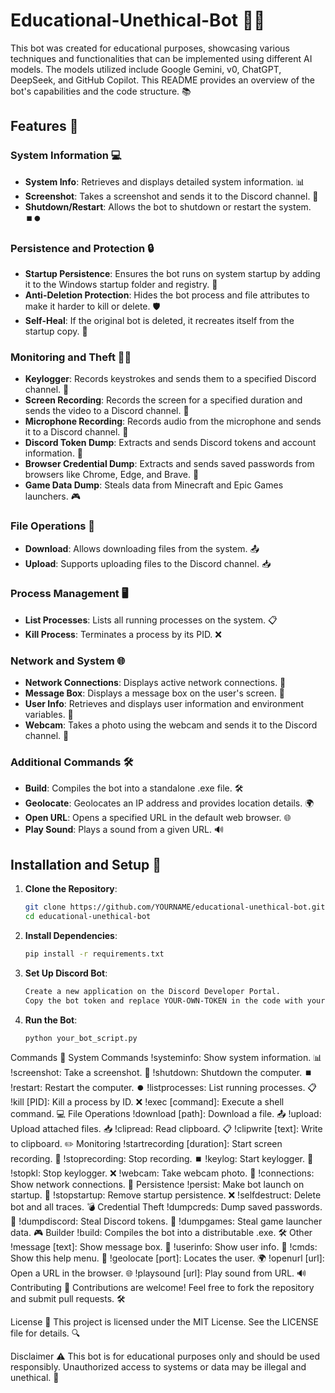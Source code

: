 # Educational-Unethical-Bot 🤖🧠

This bot was created for educational purposes, showcasing various techniques and functionalities that can be implemented using different AI models. The models utilized include Google Gemini, v0, ChatGPT, DeepSeek, and GitHub Copilot. This README provides an overview of the bot's capabilities and the code structure. 📚

## Features 🌟

### System Information 💻
- **System Info**: Retrieves and displays detailed system information. 📊
- **Screenshot**: Takes a screenshot and sends it to the Discord channel. 📸
- **Shutdown/Restart**: Allows the bot to shutdown or restart the system. ⏹️⏺️

### Persistence and Protection 🔒
- **Startup Persistence**: Ensures the bot runs on system startup by adding it to the Windows startup folder and registry. 🔄
- **Anti-Deletion Protection**: Hides the bot process and file attributes to make it harder to kill or delete. 🛡️
- **Self-Heal**: If the original bot is deleted, it recreates itself from the startup copy. 🔄

### Monitoring and Theft 🕵️‍♂️
- **Keylogger**: Records keystrokes and sends them to a specified Discord channel. 🔑
- **Screen Recording**: Records the screen for a specified duration and sends the video to a Discord channel. 🎥
- **Microphone Recording**: Records audio from the microphone and sends it to a Discord channel. 🎤
- **Discord Token Dump**: Extracts and sends Discord tokens and account information. 🔑
- **Browser Credential Dump**: Extracts and sends saved passwords from browsers like Chrome, Edge, and Brave. 🔑
- **Game Data Dump**: Steals data from Minecraft and Epic Games launchers. 🎮

### File Operations 📂
- **Download**: Allows downloading files from the system. 📤
- **Upload**: Supports uploading files to the Discord channel. 📥

### Process Management 🖥️
- **List Processes**: Lists all running processes on the system. 📋
- **Kill Process**: Terminates a process by its PID. ❌

### Network and System 🌐
- **Network Connections**: Displays active network connections. 🔗
- **Message Box**: Displays a message box on the user's screen. 📢
- **User Info**: Retrieves and displays user information and environment variables. 👤
- **Webcam**: Takes a photo using the webcam and sends it to the Discord channel. 📸

### Additional Commands 🛠️
- **Build**: Compiles the bot into a standalone .exe file. 🛠️
- **Geolocate**: Geolocates an IP address and provides location details. 🌍
- **Open URL**: Opens a specified URL in the default web browser. 🌐
- **Play Sound**: Plays a sound from a given URL. 🔊

## Installation and Setup 🔧

1. **Clone the Repository**:
   ```bash
   git clone https://github.com/YOURNAME/educational-unethical-bot.git
   cd educational-unethical-bot

2. **Install Dependencies**:
   ```bash
   pip install -r requirements.txt

3. **Set Up Discord Bot**:
   ```bash
   Create a new application on the Discord Developer Portal.
   Copy the bot token and replace YOUR-OWN-TOKEN in the code with your token. 🔑

3. **Run the Bot**:
   ```bash
   python your_bot_script.py

Commands 📜
System Commands
!systeminfo: Show system information. 📊
!screenshot: Take a screenshot. 📸
!shutdown: Shutdown the computer. ⏹️
!restart: Restart the computer. ⏺️
!listprocesses: List running processes. 📋
!kill [PID]: Kill a process by ID. ❌
!exec [command]: Execute a shell command. 💻
File Operations
!download [path]: Download a file. 📤
!upload: Upload attached files. 📥
!clipread: Read clipboard. 📋
!clipwrite [text]: Write to clipboard. ✏️
Monitoring
!startrecording [duration]: Start screen recording. 🎥
!stoprecording: Stop recording. ⏹️
!keylog: Start keylogger. 🔑
!stopkl: Stop keylogger. ❌
!webcam: Take webcam photo. 📸
!connections: Show network connections. 🔗
Persistence
!persist: Make bot launch on startup. 🔄
!stopstartup: Remove startup persistence. ❌
!selfdestruct: Delete bot and all traces. 💣
Credential Theft
!dumpcreds: Dump saved passwords. 🔑
!dumpdiscord: Steal Discord tokens. 🔑
!dumpgames: Steal game launcher data. 🎮
Builder
!build: Compiles the bot into a distributable .exe. 🛠️
Other
!message [text]: Show message box. 📢
!userinfo: Show user info. 👤
!cmds: Show this help menu. 📜
!geolocate [port]: Locates the user. 🌍
!openurl [url]: Open a URL in the browser. 🌐
!playsound [url]: Play sound from URL. 🔊
Contributing 🤝
Contributions are welcome! Feel free to fork the repository and submit pull requests. 🛠️

License 📜
This project is licensed under the MIT License. See the LICENSE file for details. 🔍

Disclaimer ⚠️
This bot is for educational purposes only and should be used responsibly. Unauthorized access to systems or data may be illegal and unethical. 🚫
